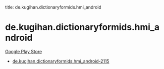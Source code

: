 title: de.kugihan.dictionaryformids.hmi_android
# de.kugihan.dictionaryformids.hmi_android


[Google Play Store](https://play.google.com/store/apps/details?id=de.kugihan.dictionaryformids.hmi_android)


* [de.kugihan.dictionaryformids.hmi_android-2115](./de.kugihan.dictionaryformids.hmi_android-2115/)